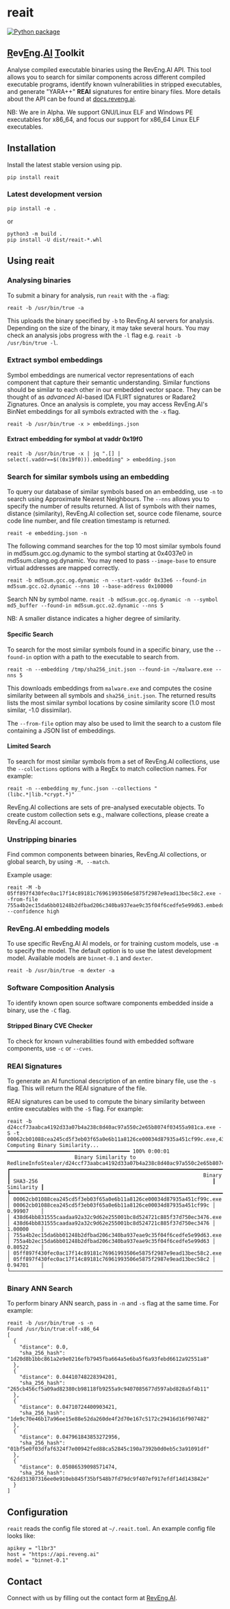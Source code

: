 # reait

[![Python package](https://github.com/RevEngAI/reait/actions/workflows/python-package.yml/badge.svg)](https://github.com/RevEngAI/reait/actions/workflows/python-package.yml)

## <ins>R</ins>ev<ins>E</ins>ng.<ins>AI</ins> <ins>T</ins>oolkit

Analyse compiled executable binaries using the RevEng.AI API. This tool allows you to search for similar components across different compiled executable programs, identify known vulnerabilities in stripped executables, and generate "YARA++" **REAI** signatures for entire binary files. More details about the API can be found at [docs.reveng.ai](https://docs.reveng.ai).

NB: We are in Alpha. We support GNU/Linux ELF and Windows PE executables for x86_64, and focus our support for x86_64 Linux ELF executables. 

## Installation

Install the latest stable version using pip.

`pip install reait`

### Latest development version

`pip install -e .`

or 

```
python3 -m build .
pip install -U dist/reait-*.whl
```

## Using reait

### Analysing binaries
To submit a binary for analysis, run `reait` with the `-a` flag:

`reait -b /usr/bin/true -a`

This uploads the binary specified by `-b` to RevEng.AI servers for analysis. Depending on the size of the binary, it may take several hours. You may check an analysis jobs progress with the `-l` flag e.g. `reait -b /usr/bin/true -l`.

### Extract symbol embeddings
Symbol embeddings are numerical vector representations of each component that capture their semantic understanding. Similar functions should be similar to each other in our embedded vector space. They can be thought of as *advanced* AI-based IDA FLIRT signatures or Radare2 Zignatures.
Once an analysis is complete, you may access RevEng.AI's BinNet embeddings for all symbols extracted with the `-x` flag. 

`reait -b /usr/bin/true -x > embeddings.json`

#### Extract embedding for symbol at vaddr 0x19f0
`reait -b /usr/bin/true -x | jq ".[] | select(.vaddr==$((0x19f0))).embedding" > embedding.json`


### Search for similar symbols using an embedding
To query our database of similar symbols based on an embedding, use `-n` to search using Approximate Nearest Neighbours. The `--nns` allows you to specify the number of results returned. A list of symbols with their names, distance (similarity), RevEng.AI collection set, source code filename, source code line number, and file creation timestamp is returned. 

`reait -e embedding.json -n`

The following command searches for the top 10 most similar symbols found in md5sum.gcc.og.dynamic to the symbol starting at 0x4037e0 in md5sum.clang.og.dynamic. You may need to pass `--image-base` to ensure virtual addresses are mapped correctly.

`reait -b md5sum.gcc.og.dynamic -n --start-vaddr 0x33e6 --found-in md5sum.gcc.o2.dynamic --nns 10 --base-address 0x100000`

Search NN by symbol name.
`reait -b md5sum.gcc.og.dynamic -n --symbol md5_buffer --found-in md5sum.gcc.o2.dynamic --nns 5`

NB: A smaller distance indicates a higher degree of similarity.

#### Specific Search
To search for the most similar symbols found in a specific binary, use the `--found-in` option with a path to the executable to search from.

`reait -n --embedding /tmp/sha256_init.json --found-in ~/malware.exe --nns 5` 

This downloads embeddings from `malware.exe` and computes the cosine similarity between all symbols and `sha256_init.json`. The returned results lists the most similar symbol locations by cosine similarity score (1.0 most similar, -1.0 dissimilar).

The `--from-file` option may also be used to limit the search to a custom file containing a JSON list of embeddings.


#### Limited Search
To search for most similar symbols from a set of RevEng.AI collections, use the `--collections` options with a RegEx to match collection names. For example:

`reait -n --embedding my_func.json --collections "(libc.*|lib.*crypt.*)"`

RevEng.AI collections are sets of pre-analysed executable objects. To create custom collection sets e.g., malware collections, please create a RevEng.AI account.


### Unstripping binaries

Find common components between binaries, RevEng.AI collections, or global search, by using `-M, --match`.

Example usage: 

```
reait -M -b 05ff897f430fec0ac17f14c89181c76961993506e5875f2987e9ead13bec58c2.exe --from-file 755a4b2ec15da6bb01248b2dfbad206c340ba937eae9c35f04f6cedfe5e99d63.embeddings.json --confidence high
```

### RevEng.AI embedding models
To use specific RevEng.AI AI models, or for training custom models, use `-m` to specify the model. The default option is to use the latest development model. Available models are `binnet-0.1` and `dexter`.

`reait -b /usr/bin/true -m dexter -a`

### Software Composition Analysis
To identify known open source software components embedded inside a binary, use the `-C` flag.

#### Stripped Binary CVE Checker
To check for known vulnerabilities found with embedded software components, use `-c` or `--cves`.


### REAI Signatures
To generate an AI functional description of an entire binary file, use the `-s` flag. This will return the REAI signature of the file.

REAI signatures can be used to compute the binary similarity between entire executables with the `-S` flag. For example:

```
reait -b d24ccf73aabca4192d33a07b4a238c8d40ac97a550c2e65b8074f03455a981ca.exe -S -t 00062cb01088cea245cd5f3eb03f65a0e6b11a8126ce00034d87935a451cf99c.exe,438d64bb831555caadaa92a32c9d62e255001bc8d524721c885f37d750ec3476.exe,755a4b2ec15da6bb01248b2dfbad206c340ba937eae9c35f04f6cedfe5e99d63.exe,05ff897f430fec0ac17f14c89181c76961993506e5875f2987e9ead13bec58c2.exe
Computing Binary Similarity... ━━━━━━━━━━━━━━━━━━━━━━━━━━━━━━━━━━━━━━━━ 100% 0:00:01
                      Binary Similarity to RedlineInfoStealer/d24ccf73aabca4192d33a07b4a238c8d40ac97a550c2e65b8074f03455a981ca.exe                      
┏━━━━━━━━━━━━━━━━━━━━━━━━━━━━━━━━━━━━━━━━━━━━━━━━━━━━━━━━━━━━━━━━━━━━━━┳━━━━━━━━━━━━━━━━━━━━━━━━━━━━━━━━━━━━━━━━━━━━━━━━━━━━━━━━━━━━━━━━━━┳━━━━━━━━━━━━┓
┃                                                               Binary ┃ SHA3-256                                                         ┃ Similarity ┃
┡━━━━━━━━━━━━━━━━━━━━━━━━━━━━━━━━━━━━━━━━━━━━━━━━━━━━━━━━━━━━━━━━━━━━━━╇━━━━━━━━━━━━━━━━━━━━━━━━━━━━━━━━━━━━━━━━━━━━━━━━━━━━━━━━━━━━━━━━━━╇━━━━━━━━━━━━┩
│ 00062cb01088cea245cd5f3eb03f65a0e6b11a8126ce00034d87935a451cf99c.exe │ 00062cb01088cea245cd5f3eb03f65a0e6b11a8126ce00034d87935a451cf99c │ 0.99907    │
│ 438d64bb831555caadaa92a32c9d62e255001bc8d524721c885f37d750ec3476.exe │ 438d64bb831555caadaa92a32c9d62e255001bc8d524721c885f37d750ec3476 │ 1.00000    │
│ 755a4b2ec15da6bb01248b2dfbad206c340ba937eae9c35f04f6cedfe5e99d63.exe │ 755a4b2ec15da6bb01248b2dfbad206c340ba937eae9c35f04f6cedfe5e99d63 │ 0.80522    │
│ 05ff897f430fec0ac17f14c89181c76961993506e5875f2987e9ead13bec58c2.exe │ 05ff897f430fec0ac17f14c89181c76961993506e5875f2987e9ead13bec58c2 │ 0.94701    │
└──────────────────────────────────────────────────────────────────────┴──────────────────────────────────────────────────────────────────┴────────────┘
```


### Binary ANN Search

To perform binary ANN search, pass in `-n` and `-s` flag at the same time. For example:

```
reait -b /usr/bin/true -s -n
Found /usr/bin/true:elf-x86_64
[
  {
    "distance": 0.0,
    "sha_256_hash": "1d20d8b1bbc861a2e9e0216efb7945fba664a5e6ba5f6a93febd6612a92551a8"
  },
  {
    "distance": 0.04410748228394201,
    "sha_256_hash": "265cb456cf5a09ad82380cb98118fb9255a9c9407085677d597abd828a5f4b11"
  },
  {
    "distance": 0.04710724400903421,
    "sha_256_hash": "1de9c70e46b17a96ee15e88e52da260de4f2d70e167c5172c29416d16f907482"
  },
  {
    "distance": 0.047961843853272956,
    "sha_256_hash": "01bf5e0f03dfaf6324f7e00942fed88ca52845c190a7392b0d0eb5c3a91091df"
  },
  {
    "distance": 0.05086539098571474,
    "sha_256_hash": "62dd31307316ee0e910eb845f35bf548b7fd79dc9f407ef917efdf14d143842e"
  }
]
```


## Configuration

`reait` reads the config file stored at `~/.reait.toml`. An example config file looks like:

```
apikey = "l1br3"
host = "https://api.reveng.ai"
model = "binnet-0.1"
```

## Contact
Connect with us by filling out the contact form at [RevEng.AI](https://reveng.ai).
